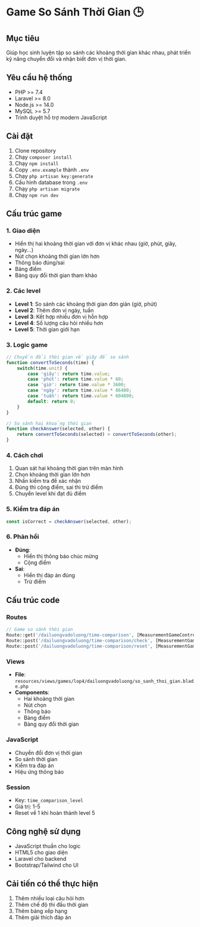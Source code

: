 # Game So Sánh Thời Gian 🕒

## Mục tiêu
Giúp học sinh luyện tập so sánh các khoảng thời gian khác nhau, phát triển kỹ năng chuyển đổi và nhận biết đơn vị thời gian.

## Yêu cầu hệ thống
- PHP >= 7.4
- Laravel >= 8.0
- Node.js >= 14.0
- MySQL >= 5.7
- Trình duyệt hỗ trợ modern JavaScript

## Cài đặt
1. Clone repository
2. Chạy `composer install`
3. Chạy `npm install`
4. Copy `.env.example` thành `.env`
5. Chạy `php artisan key:generate`
6. Cấu hình database trong `.env`
7. Chạy `php artisan migrate`
8. Chạy `npm run dev`

## Cấu trúc game

### 1. Giao diện
- Hiển thị hai khoảng thời gian với đơn vị khác nhau (giờ, phút, giây, ngày...)
- Nút chọn khoảng thời gian lớn hơn
- Thông báo đúng/sai
- Bảng điểm
- Bảng quy đổi thời gian tham khảo

### 2. Các level
- **Level 1**: So sánh các khoảng thời gian đơn giản (giờ, phút)
- **Level 2**: Thêm đơn vị ngày, tuần
- **Level 3**: Kết hợp nhiều đơn vị hỗn hợp
- **Level 4**: Số lượng câu hỏi nhiều hơn
- **Level 5**: Thời gian giới hạn

### 3. Logic game
```javascript
// Chuyển đổi thời gian về giây để so sánh
function convertToSeconds(time) {
    switch(time.unit) {
        case 'giây': return time.value;
        case 'phút': return time.value * 60;
        case 'giờ': return time.value * 3600;
        case 'ngày': return time.value * 86400;
        case 'tuần': return time.value * 604800;
        default: return 0;
    }
}

// So sánh hai khoảng thời gian
function checkAnswer(selected, other) {
    return convertToSeconds(selected) > convertToSeconds(other);
}
```

### 4. Cách chơi
1. Quan sát hai khoảng thời gian trên màn hình
2. Chọn khoảng thời gian lớn hơn
3. Nhấn kiểm tra để xác nhận
4. Đúng thì cộng điểm, sai thì trừ điểm
5. Chuyển level khi đạt đủ điểm

### 5. Kiểm tra đáp án
```javascript
const isCorrect = checkAnswer(selected, other);
```

### 6. Phản hồi
- **Đúng**: 
  - Hiển thị thông báo chúc mừng
  - Cộng điểm
- **Sai**: 
  - Hiển thị đáp án đúng
  - Trừ điểm

## Cấu trúc code

### Routes
```php
// Game so sánh thời gian
Route::get('/dailuongvadoluong/time-comparison', [MeasurementGameController::class, 'timeComparisonGame']);
Route::post('/dailuongvadoluong/time-comparison/check', [MeasurementGameController::class, 'checkTimeComparisonAnswer']);
Route::post('/dailuongvadoluong/time-comparison/reset', [MeasurementGameController::class, 'resetTimeComparisonGame']);
```

### Views
- **File**: `resources/views/games/lop4/dailuongvadoluong/so_sanh_thoi_gian.blade.php`
- **Components**:
  - Hai khoảng thời gian
  - Nút chọn
  - Thông báo
  - Bảng điểm
  - Bảng quy đổi thời gian

### JavaScript
- Chuyển đổi đơn vị thời gian
- So sánh thời gian
- Kiểm tra đáp án
- Hiệu ứng thông báo

### Session
- Key: `time_comparison_level`
- Giá trị: 1-5
- Reset về 1 khi hoàn thành level 5

## Công nghệ sử dụng
- JavaScript thuần cho logic
- HTML5 cho giao diện
- Laravel cho backend
- Bootstrap/Tailwind cho UI

## Cải tiến có thể thực hiện
1. Thêm nhiều loại câu hỏi hơn
2. Thêm chế độ thi đấu thời gian
3. Thêm bảng xếp hạng
4. Thêm giải thích đáp án 